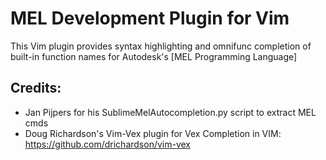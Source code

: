 # MEL Development Plugin for Vim

This Vim plugin provides syntax highlighting and
omnifunc completion of built-in function names for Autodesk's
[MEL Programming Language]

## Credits:
 - Jan Pijpers for his SublimeMelAutocompletion.py script to extract MEL cmds
 - Doug Richardson's Vim-Vex plugin for Vex Completion in VIM:
    https://github.com/drichardson/vim-vex
